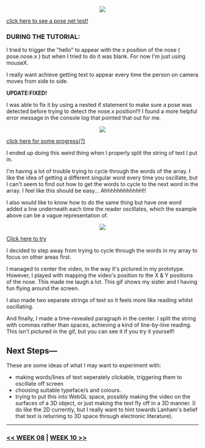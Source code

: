 <p align="CENTER"><img src="HelloGoodbye.gif"></p>

[click here to see a pose net test!](https://jackieliiu.github.io/CODEWORDS/Week09/PoseNet101/)

### DURING THE TUTORIAL:

I tried to trigger the "hello" to appear with the x position of the nose ( pose.nose.x ) but when I tried to do it was blank. 
For now I'm just using mouseX. 

I really want achieve getting text to appear every time the person on camera moves from side to side.

**UPDATE:FIXED!**

I was able to fix it by using a nested if statement to make sure a pose was detected before trying to detect the nose.x position!!! I found a more helpful error message in the console log that pointed that out for me.

<p align="CENTER"><img src="TextReveal.gif"></p>

[click here for some progress(?)](https://jackieliiu.github.io/CODEWORDS/Week09/PoseNet102/PoseNet102/)

I ended up doing this weird thing when I properly split the string of text I put in. 

I'm having a lot of trouble trying to cycle through the words of the array. I like the idea of getting a different singular word every time you oscillate, but I can't seem to find out how to get the words to cycle to the next word in the array. I feel like this should be easy... AhhhhhhhhhhhH!!

I also would like to know how to do the same thing but have one word added a line underneath each time the reader oscillates, which the example above can be a vague representation of.

<p align="CENTER"><img src="flyingcam.gif"></p>

[Click here to try](https://jackieliiu.github.io/CODEWORDS/Week09/Test3/flyingwebcam/)

I decided to step away from trying to cycle through the words in my array to focus on other areas first.

I managed to center the video, in the way it's pictured in my prototype. However, I played with mapping the video's position to the X & Y positions of the nose. This made me laugh a lot. This gif shows my sister and I having fun flying around the screen.

I also made two separate strings of text so it feels more like reading whilst oscillating.

And finally, I made a time-revealed paragraph in the center. I split the string with commas rather than spaces, achieving a kind of line-by-line reading. This isn't pictured in the gif, but you can see it if you try it yourself!

## Next Steps—

These are some ideas of what I may want to experiment with:

- making words/lines of text seperately clickable, triggering them to oscillate off screen
- choosing suitable typeface/s and colours.
- trying to put this into WebGL space, possibly making the video on the surfaces of a 3D object, or just making the text fly off in a 3D manner. (I do like the 2D currently, but I really want to hint towards Lanham's belief that text is returning to 3D space through electronic literature).

___

###  [<< WEEK 08](https://jackieliiu.github.io/CODEWORDS/Week08/) | [WEEK 10 >>](https://jackieliiu.github.io/CODEWORDS/Week10/)


